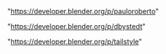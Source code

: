 "https://developer.blender.org/p/pauloroberto"

"https://developer.blender.org/p/dbystedt"

"https://developer.blender.org/p/tailstyle"

 
 
